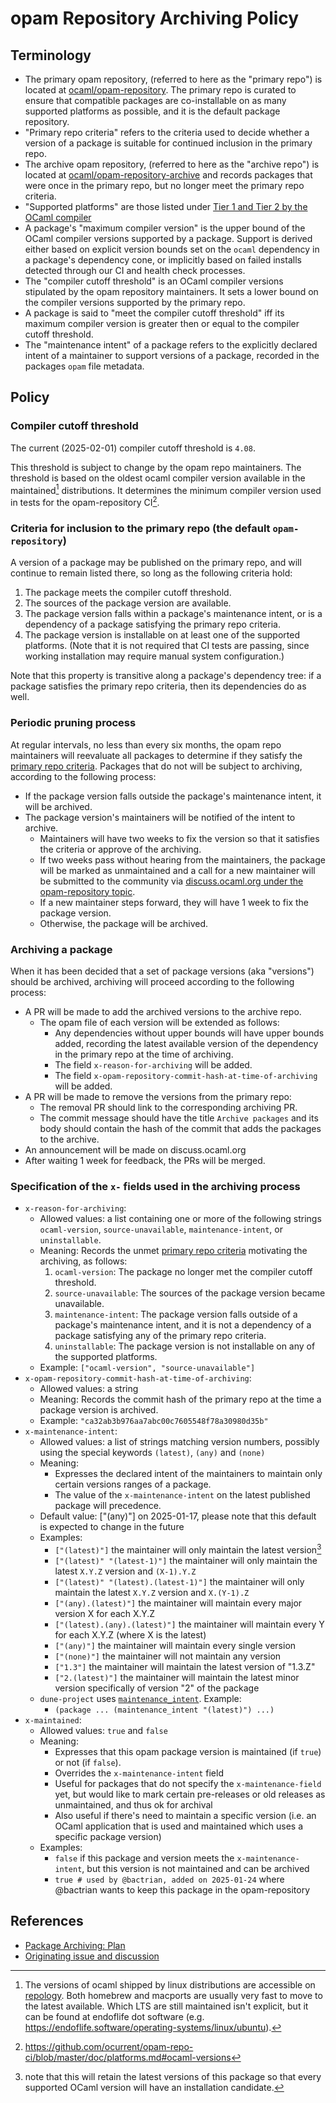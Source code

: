 # opam Repository Archiving Policy

## Terminology

- The primary opam repository, (referred to here as the "primary repo") is located at [ocaml/opam-repository](https://github.com/ocaml/opam-repository). The primary repo is curated to ensure that compatible packages are co-installable on as many supported platforms as possible, and it is the default package repository.
- "Primary repo criteria" refers to the criteria used to decide whether a version of a package is suitable for continued inclusion in the primary repo.
- The archive opam repository, (referred to here as the "archive repo") is located at [ocaml/opam-repository-archive](https://github.com/ocaml/opam-repository-archive) and records packages that were once in the primary repo, but no longer meet the primary repo criteria.
- "Supported platforms" are those listed under [Tier 1 and Tier 2 by the OCaml compiler](https://github.com/ocaml/ocaml?tab=readme-ov-file#overview)
- A package's "maximum compiler version" is the upper bound of the OCaml compiler versions supported by a package. Support is derived either based on explicit version bounds set on the `ocaml` dependency in a package's dependency cone, or implicitly based on failed installs detected through our CI and health check processes.
- The "compiler cutoff threshold" is an OCaml compiler versions stipulated by the opam repository maintainers. It sets a lower bound on the compiler versions supported by the primary repo. 
- A package is said to "meet the compiler cutoff threshold" iff its maximum compiler version is greater then or equal to the compiler cutoff threshold.
- The "maintenance intent" of a package refers to the explicitly declared intent of a maintainer to support versions of a package, recorded in the packages `opam` file metadata.

## Policy

### Compiler cutoff threshold

The current (2025-02-01) compiler cutoff threshold is `4.08`.

This threshold is subject to change by the opam repo maintainers.
The threshold is based on the oldest ocaml compiler version available
in the maintained[^1] distributions. It determines the minimum
compiler version used in tests for the opam-repository CI[^2].

[^2]: https://github.com/ocurrent/opam-repo-ci/blob/master/doc/platforms.md#ocaml-versions

<a name="inclusion-criteria"></a>
### Criteria for inclusion to the primary repo (the default `opam-repository`)

A version of a package may be published on the primary repo, and will continue to remain listed there, so long as the following criteria hold:

1. The package meets the compiler cutoff threshold.
2. The sources of the package version are available.
3. The package version falls within a package's maintenance intent, or is a dependency of a package satisfying the primary repo criteria.
4. The package version is installable on at least one of the supported platforms. (Note that it is not required that CI tests are passing, since working installation may require manual system configuration.)

Note that this property is transitive along a package's dependency tree: if a package satisfies the primary repo criteria, then its dependencies do as well.

### Periodic pruning process

At regular intervals, no less than every six months, the opam repo maintainers will reevaluate all packages to determine if they satisfy the [primary repo criteria](#criteria-for-inclusion-to-the-primary-repo-the-default-opam-repository). Packages that do not will be subject to archiving, according to the following process:

- If the package version falls outside the package's maintenance intent, it will be archived.
- The package version's maintainers will be notified of the intent to archive.
  - Maintainers will have two weeks to fix the version so that it satisfies the criteria or approve of the archiving.
  - If two weeks pass without hearing from the maintainers, the package will be marked as unmaintained and a call for a new maintainer will be submitted to the community via [discuss.ocaml.org under the opam-repository topic](https://discuss.ocaml.org/tag/opam-repository).
  - If a new maintainer steps forward, they will have 1 week to fix the package version.
  - Otherwise, the package will be archived.


### Archiving a package

When it has been decided that a set of package versions (aka "versions") should be archived, archiving will proceed according to the following process:

- A PR will be made to add the archived versions to the archive repo.
    - The opam file of each version will be extended as follows:
        - Any dependencies without upper bounds will have upper bounds added, recording the latest available version of the dependency in the primary repo at the time of archiving.
        -  The field `x-reason-for-archiving` will be added.
        -  The field `x-opam-repository-commit-hash-at-time-of-archiving` will be added.
- A PR will be made to remove the versions from the primary repo:
  - The removal PR should link to the corresponding archiving PR.
  - The commit message should have the title `Archive packages` and its body should contain the hash of the commit that adds the packages to the archive.
- An announcement will be made on discuss.ocaml.org
- After waiting 1 week for feedback, the PRs will be merged.

### Specification of the `x-` fields used in the archiving process

- `x-reason-for-archiving`:
    - Allowed values: a list containing one or more of the following strings
      `ocaml-version`, `source-unavailable`, `maintenance-intent`, or
      `uninstallable`.
    - Meaning: Records the unmet [primary repo criteria](#inclusion-criteria)
      motivating the archiving, as follows:
        1. `ocaml-version`: The package no longer met the compiler cutoff threshold.
        2. `source-unavailable`: The sources of the package version became unavailable.
        3. `maintenance-intent`: The package version falls outside of a
           package's maintenance intent, and it is not a dependency of a package
           satisfying any of the primary repo criteria.
        4. `uninstallable`: The package version is not installable on any
           of the supported platforms.
    - Example: `["ocaml-version", "source-unavailable"]`
- `x-opam-repository-commit-hash-at-time-of-archiving`:
    - Allowed values: a string
    - Meaning: Records the commit hash of the primary repo at the time a package version is archived.
    - Example: `"ca32ab3b976aa7abc00c7605548f78a30980d35b"`
- `x-maintenance-intent`:
    - Allowed values: a list of strings matching version numbers, possibly using the special keywords `(latest)`, `(any)` and `(none)`
    - Meaning:
        - Expresses the declared intent of the maintainers to maintain only certain versions ranges of a package.
        - The value of the `x-maintenance-intent` on the latest published package will precedence.
    - Default value: ["(any)"] on 2025-01-17, please note that this default is expected to change in the future
    - Examples:
        - `["(latest)"]` the maintainer will only maintain the latest version[^caveat]
        [^caveat]: note that this will retain the latest versions of this package so that every supported OCaml version will have an installation candidate.
        - `["(latest)" "(latest-1)"]` the maintainer will only maintain the latest `X.Y.Z` version and `(X-1).Y.Z`
        - `["(latest)" "(latest).(latest-1)"]` the maintainer will only maintain the latest `X.Y.Z` version and `X.(Y-1).Z`
        - `["(any).(latest)"]` the maintainer will maintain every major version X for each X.Y.Z
        - `["(latest).(any).(latest)"]` the maintainer will maintain every Y for each X.Y.Z (where X is the latest)
        - `["(any)"]` the maintainer will maintain every single version
        - `["(none)"]` the maintainer will not maintain any version
        - `["1.3"]` the maintainer will maintain the latest  version of "1.3.Z"
        - `["2.(latest)"]` the maintainer will maintain the latest minor version specifically of version "2" of the package
    - `dune-project` uses [`maintenance_intent`](https://dune.readthedocs.io/en/latest/reference/dune-project/maintenance_intent.html). Example:
        - `(package ... (maintenance_intent "(latest)") ...)`
- `x-maintained`:
    - Allowed values: `true` and `false`
    - Meaning:
        - Expresses that this opam package version is maintained (if `true`) or not (if `false`).
        - Overrides the `x-maintenance-intent` field
        - Useful for packages that do not specify the `x-maintenance-field` yet, but would like to mark certain pre-releases or old releases as unmaintained, and thus ok for archival
        - Also useful if there's need to maintain a specific version (i.e. an OCaml application that is used and maintained which uses a specific package version)
    - Examples:
        - `false` if this package and version meets the `x-maintenance-intent`, but this version is not maintained and can be archived
        - `true # used by @bactrian, added on 2025-01-24` where @bactrian wants to keep this package in the opam-repository

## References

- [Package Archiving: Plan](https://github.com/ocaml/opam-repository/wiki/Package-Archiving:-Plan)
- [Originating issue and discussion](https://github.com/ocaml/opam-repository/issues/23789)

[^1]: The versions of ocaml shipped by linux distributions are accessible on [repology](https://repology.org/project/ocaml/versions). Both homebrew and macports are usually very fast to move to the latest available. Which LTS are still maintained isn't explicit, but it can be found at endoflife dot software (e.g. <https://endoflife.software/operating-systems/linux/ubuntu>).
